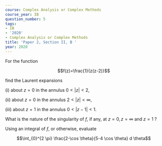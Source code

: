 ```yaml
---
course: Complex Analysis or Complex Methods
course_year: IB
question_number: 5
tags:
- IB
- '2020'
- Complex Analysis or Complex Methods
title: 'Paper 2, Section II, B '
year: 2020
---
```




For the function

$$f(z)=\frac{1}{z(z-2)}$$

find the Laurent expansions

(i) about $z=0$ in the annulus $0<|z|<2$,

(ii) about $z=0$ in the annulus $2<|z|<\infty$,

(iii) about $z=1$ in the annulus $0<|z-1|<1$.

What is the nature of the singularity of $f$, if any, at $z=0, z=\infty$ and $z=1$ ?

Using an integral of $f$, or otherwise, evaluate

$$\int_{0}^{2 \pi} \frac{2-\cos \theta}{5-4 \cos \theta} d \theta$$